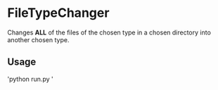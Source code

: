 # FileTypeChanger
Changes **ALL** of the files of the chosen type in a chosen directory into another chosen type.

## Usage
'python run.py <directory>'

